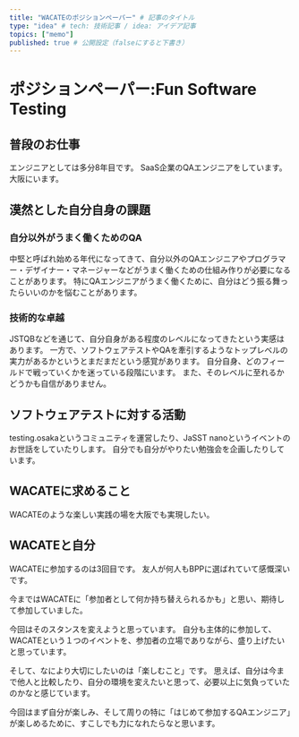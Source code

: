 ```yaml
---
title: "WACATEのポジションペーパー" # 記事のタイトル
type: "idea" # tech: 技術記事 / idea: アイデア記事
topics: ["memo"]
published: true # 公開設定（falseにすると下書き）
---
```


# ポジションペーパー:Fun Software Testing

## 普段のお仕事
エンジニアとしては多分8年目です。
SaaS企業のQAエンジニアをしています。
大阪にいます。

## 漠然とした自分自身の課題
### 自分以外がうまく働くためのQA
中堅と呼ばれ始める年代になってきて、自分以外のQAエンジニアやプログラマー・デザイナー・マネージャーなどがうまく働くための仕組み作りが必要になることがあります。
特にQAエンジニアがうまく働くために、自分はどう振る舞ったらいいのかを悩むことがあります。
### 技術的な卓越
JSTQBなどを通じて、自分自身がある程度のレベルになってきたという実感はあります。
一方で、ソフトウェアテストやQAを牽引するようなトップレベルの実力があるかというとまだまだという感覚があります。
自分自身、どのフィールドで戦っていくかを迷っている段階にいます。
また、そのレベルに至れるかどうかも自信がありません。

## ソフトウェアテストに対する活動
testing.osakaというコミュニティを運営したり、JaSST nanoというイベントのお世話をしていたりします。
自分でも自分がやりたい勉強会を企画したりしています。

## WACATEに求めること
WACATEのような楽しい実践の場を大阪でも実現したい。

## WACATEと自分
WACATEに参加するのは3回目です。
友人が何人もBPPに選ばれていて感慨深いです。

今まではWACATEに「参加者として何か持ち替えられるかも」と思い、期待して参加していました。

今回はそのスタンスを変えようと思っています。
自分も主体的に参加して、WACATEという１つのイベントを、参加者の立場でありながら、盛り上げたいと思っています。

そして、なにより大切にしたいのは「楽しむこと」です。
思えば、自分は今まで他人と比較したり、自分の環境を変えたいと思って、必要以上に気負っていたのかなと感じています。

今回はまず自分が楽しみ、そして周りの特に「はじめて参加するQAエンジニア」が楽しめるために、すこしでも力になれたらなと思います。